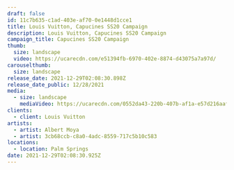 ```yaml
---
draft: false
id: 11c7b635-c1ad-403e-af70-0e1448d1cce1
title: Louis Vuitton, Capucines SS20 Campaign
description: Louis Vuitton, Capucines SS20 Campaign
campaign_title: Capucines SS20 Campaign
thumb:
  size: landscape
  video: https://ucarecdn.com/e51394fb-6970-402e-8874-d43075a7a97d/
carouselthumb:
  size: landscape
release_date: 2021-12-29T02:08:30.898Z
release_date_public: 12/28/2021
media:
  - size: landscape
    mediaVideo: https://ucarecdn.com/0552da43-220b-407b-af1a-e57d216aaf10/
clients:
  - client: Louis Vuitton
artists:
  - artist: Albert Moya
  - artist: 3cb68ccb-c8a0-4adc-8559-717c5b10c583
locations:
  - location: Palm Springs
date: 2021-12-29T02:08:30.925Z
---
```

